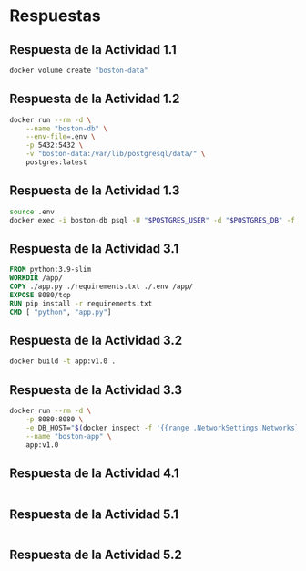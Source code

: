 # Respuestas

## Respuesta de la **Actividad 1.1**

```bash
docker volume create "boston-data"
```

## Respuesta de la **Actividad 1.2**

```bash
docker run --rm -d \
	--name "boston-db" \
	--env-file=.env \
	-p 5432:5432 \
	-v "boston-data:/var/lib/postgresql/data/" \
	postgres:latest
```

## Respuesta de la **Actividad 1.3**

```bash
source .env
docker exec -i boston-db psql -U "$POSTGRES_USER" -d "$POSTGRES_DB" -f /dev/stdin < db.sql
```


## Respuesta de la **Actividad 3.1**

```Dockerfile
FROM python:3.9-slim
WORKDIR /app/
COPY ./app.py ./requirements.txt ./.env /app/
EXPOSE 8080/tcp
RUN pip install -r requirements.txt
CMD [ "python", "app.py"]
```


## Respuesta de la **Actividad 3.2**

```bash
docker build -t app:v1.0 .
```


## Respuesta de la **Actividad 3.3**

```bash
docker run --rm -d \
	-p 8080:8080 \
	-e DB_HOST="$(docker inspect -f '{{range .NetworkSettings.Networks}}{{.IPAddress}}{{end}}' boston-db)"  \
	--name "boston-app" \
	app:v1.0
```

## Respuesta de la **Actividad 4.1**

```yml

```

## Respuesta de la **Actividad 5.1**

```bash

```

## Respuesta de la **Actividad 5.2**

```bash

```
